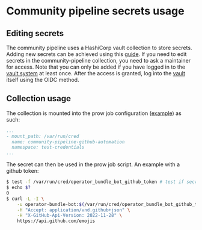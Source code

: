 # Community pipeline secrets usage

## Editing secrets
The community pipeline uses a HashiCorp vault collection to store secrets.
Adding new secrets can be achieved using this [guide][1]. If you need to edit
secrets in the community-pipeline collection, you need to ask a maintainer for
access. Note that you can only be added if you have logged in to the [vault
system][3] at least once. After the access is granted, log into the [vault][4]
itself using the OIDC method.

## Collection usage

The collection is mounted into the prow job configuration ([example][2]) as
such:
```yaml
...
- mount_path: /var/run/cred
  name: community-pipeline-github-automation
  namespace: test-credentials
...
```

The secret can then be used in the prow job script. An example with a github
token:
```sh
$ test -f /var/run/cred/operator_bundle_bot_github_token # test if secret exists
$ echo $?
0
$ curl -L -I \
    -u operator-bundle-bot:$(/var/run/cred/operator_bundle_bot_github_token) \
    -H "Accept: application/vnd.github+json" \
    -H "X-GitHub-Api-Version: 2022-11-28" \
    https://api.github.com/emojis
```

[1]: https://docs.ci.openshift.org/docs/how-tos/adding-a-new-secret-to-ci/
[3]: https://selfservice.vault.ci.openshift.org
[4]: https://vault.ci.openshift.org/ui/
[2]: https://github.com/openshift/release/blob/master/ci-operator/config/redhat-openshift-ecosystem/community-operators-pipeline-preprod/redhat-openshift-ecosystem-community-operators-pipeline-preprod-dev__4.10.yaml
